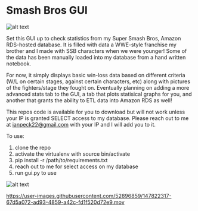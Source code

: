 # Smash Bros GUI

![alt text](https://user-images.githubusercontent.com/52896859/138405581-1d14a96c-fdec-4867-9b0e-ae5544c6ebc5.png)

Set this GUI up to check statistics from my Super Smash Bros, Amazon RDS-hosted database. It is filled with data a WWE-style franchise my brother and I made with SSB characters when we were younger! Some of the data has been manually loaded into my database from a hand written notebook.

For now, it simply displays basic win-loss data based on different criteria (W/L on certain stages, against certain characters, etc) along with pictures of the fighters/stage they fought on. Eventually planning on adding a more advanced stats tab to the GUI, a tab that plots statisical graphs for you, and another that grants the ability to ETL data into Amazon RDS as well!

This repos code is available for you to download but will not work unless your IP is granted SELECT access to my database. Please reach out to me at ianpeck22@gmail.com with your IP and I will add you to it.

To use:
1. clone the repo
2. activate the virtualenv with source bin/activate
3. pip install -r /path/to/requirements.txt
4. reach out to me for select access on my database
5. run gui.py to use

![alt text](https://i.imgur.com/praoCaG.png?1)


https://user-images.githubusercontent.com/52896859/147822317-67d5a072-ad93-4859-a42c-fd1f520d72e9.mov

